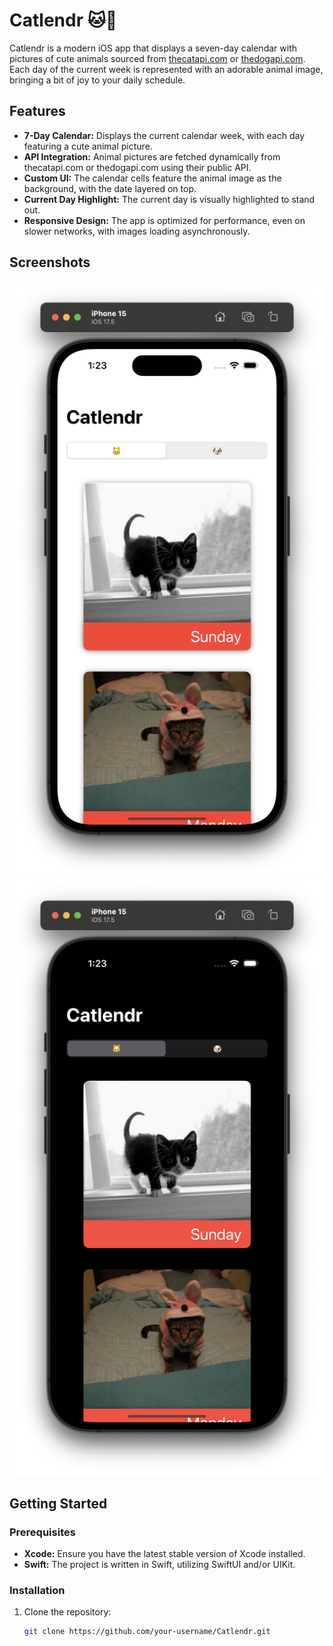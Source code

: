 # Catlendr 🐱📅

Catlendr is a modern iOS app that displays a seven-day calendar with pictures of cute animals sourced from [thecatapi.com](https://thecatapi.com) or [thedogapi.com](https://thedogapi.com). Each day of the current week is represented with an adorable animal image, bringing a bit of joy to your daily schedule.

## Features

- **7-Day Calendar:** Displays the current calendar week, with each day featuring a cute animal picture.
- **API Integration:** Animal pictures are fetched dynamically from thecatapi.com or thedogapi.com using their public API.
- **Custom UI:** The calendar cells feature the animal image as the background, with the date layered on top.
- **Current Day Highlight:** The current day is visually highlighted to stand out.
- **Responsive Design:** The app is optimized for performance, even on slower networks, with images loading asynchronously.

## Screenshots

![Screenshot](screenshot1.png)
![Screenshot](screenshot2.png)

## Getting Started

### Prerequisites

- **Xcode:** Ensure you have the latest stable version of Xcode installed.
- **Swift:** The project is written in Swift, utilizing SwiftUI and/or UIKit.

### Installation

1. Clone the repository:

   ```bash
   git clone https://github.com/your-username/Catlendr.git
